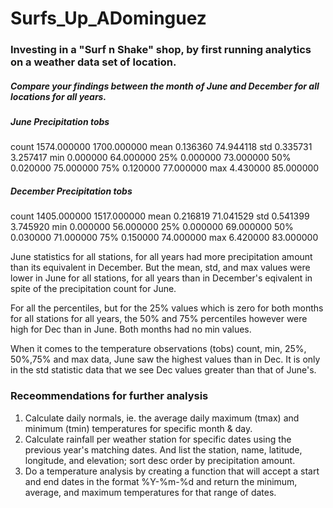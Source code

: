 # Surfs_Up_ADominguez
### Investing in a "Surf n Shake" shop, by first running analytics on a weather data set of location.

##### Compare your findings between the month of June and December for all locations for all years.

##### June Precipitation 	  tobs
count	1574.000000	       1700.000000
mean	  0.136360	        74.944118
std   	0.335731	        3.257417
min	   0.000000	        64.000000
25%	   0.000000	        73.000000
50%	   0.020000	        75.000000
75%	   0.120000    	  77.000000
max	   4.430000    	  85.000000


##### December Precipitation  tobs
count	 1405.000000	     1517.000000
mean	   0.216819	         71.041529
std	    0.541399	      3.745920
min    	0.000000	         56.000000
25%	    0.000000	      69.000000
50%	    0.030000	      71.000000
75%	    0.150000	      74.000000
max	    6.420000	      83.000000

June statistics for all stations, for all years had more precipitation amount than its equivalent in December.
But the mean, std, and max values were lower in June for all stations, for all years than in December's eqivalent in spite of the precipitation count for June.

For all the percentiles, but for the 25% values  which is zero for both months for all stations for all years, the 50% and
75% percentiles however were high for Dec than in June.
Both months had no min values.

When it comes to the temperature observations (tobs) count, min, 25%, 50%,75% and max data, June saw the highest values than in Dec.
It is only in the std statistic data that we see Dec values greater than that of June's.


### Receommendations for further analysis
1) Calculate daily normals, ie. the average daily maximum (tmax) and minimum (tmin) temperatures for specific month & day.
2) Calculate rainfall per weather station for specific dates using the previous year's matching dates.
   And list the station, name, latitude, longitude, and elevation; sort desc order by precipitation amount. 
3) Do a temperature analysis by creating a function that will accept a start and end dates in the 
   format %Y-%m-%d and return the minimum, average, and maximum temperatures for that range of dates.
